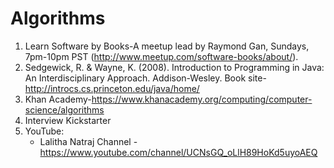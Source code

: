 Algorithms
==========

1. Learn Software by Books-A meetup lead by Raymond Gan, Sundays, 7pm-10pm PST (http://www.meetup.com/software-books/about/).
2. Sedgewick, R. & Wayne, K. (2008). Introduction to Programming in Java: An Interdisciplinary Approach. Addison-Wesley.
     Book site-http://introcs.cs.princeton.edu/java/home/
3. Khan Academy-https://www.khanacademy.org/computing/computer-science/algorithms
4. Interview Kickstarter
5. YouTube: 
     * Lalitha Natraj Channel - https://www.youtube.com/channel/UCNsGQ_oLlH89HoKd5uyoAEQ